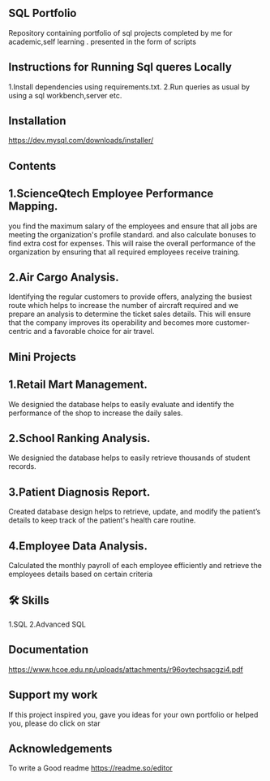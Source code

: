 ﻿
## SQL Portfolio

Repository containing portfolio of sql projects completed by me for academic,self learning . presented in the form of scripts

## Instructions for Running Sql queres Locally

1.Install dependencies using requirements.txt.
2.Run queries as usual by using a sql workbench,server etc.


## Installation

  https://dev.mysql.com/downloads/installer/  
## Contents
 ## 1.ScienceQtech Employee Performance Mapping.


  you find the maximum salary of the employees and ensure that all jobs are meeting the organization's profile standard. and also calculate bonuses to find extra cost for expenses. This will raise the overall performance of the organization by ensuring that all required employees receive training.


## 2.Air Cargo Analysis.
 Identifying the regular customers to provide offers, analyzing the busiest route which helps to increase the number of aircraft required and we prepare an analysis to determine the ticket sales details. This will ensure that the company improves its operability and becomes more customer-centric and a favorable choice for air travel.


## Mini Projects 

## 1.Retail Mart Management.
We designied  the database helps to easily evaluate and identify the performance of the shop to increase the daily sales.
## 2.School Ranking Analysis.
We designied the database helps to easily retrieve thousands of student records.
## 3.Patient Diagnosis Report.
Created database design helps to retrieve, update, and modify the patient’s details to keep track of the patient's health care routine.
## 4.Employee Data Analysis.
 Calculated the monthly payroll of each employee efficiently and retrieve the employees details based on certain criteria
## 🛠 Skills
1.SQL
2.Advanced SQL


## Documentation

https://www.hcoe.edu.np/uploads/attachments/r96oytechsacgzi4.pdf
## Support my work

 If this project inspired you, gave you ideas for your own portfolio or helped you, please do click on star 



## Acknowledgements
To write a Good readme
 https://readme.so/editor
